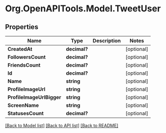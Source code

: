 # Org.OpenAPITools.Model.TweetUser
## Properties

Name | Type | Description | Notes
------------ | ------------- | ------------- | -------------
**CreatedAt** | **decimal?** |  | [optional] 
**FollowersCount** | **decimal?** |  | [optional] 
**FriendsCount** | **decimal?** |  | [optional] 
**Id** | **decimal?** |  | [optional] 
**Name** | **string** |  | [optional] 
**ProfileImageUrl** | **string** |  | [optional] 
**ProfileImageUrlBigger** | **string** |  | [optional] 
**ScreenName** | **string** |  | [optional] 
**StatusesCount** | **decimal?** |  | [optional] 

[[Back to Model list]](../README.md#documentation-for-models) [[Back to API list]](../README.md#documentation-for-api-endpoints) [[Back to README]](../README.md)

